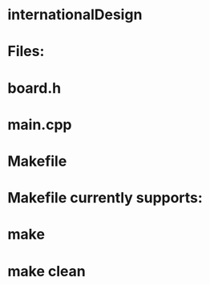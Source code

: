 # internationalDesign
# 
# Files:
# board.h
# main.cpp
# Makefile
#
# Makefile currently supports:
#	make
#	make clean
